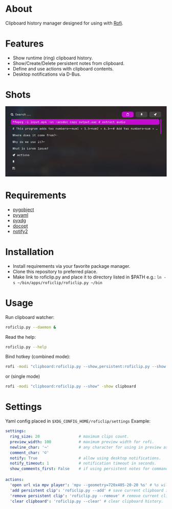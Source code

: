 # About #
Clipboard history manager designed for using with [Rofi](https://davedavenport.github.io/rofi/).

# Features #
* Show runtime (ring) clipboard history.
* Show/Create/Delete persistent notes from clipboard.
* Define and use actions with clipboard contents.
* Desktop notifications via D-Bus.

# Shots
![roficlip in rofi screenshot](shots/roficlip.apng)

# Requirements #
* [pygobject](https://pypi.org/project/PyGObject/)
* [pyyaml](https://pypi.org/project/PyYAML/)
* [pyxdg](https://pypi.org/project/pyxdg/)
* [docopt](https://pypi.org/project/docopt/)
* [notify2](https://pypi.org/project/notify2/)

# Installation #
* Install requirements via your favorite package manager.
* Clone this repository to preferred place.
* Make link to roficlip.py and place it to directory listed in $PATH e.g.: `ln -s ~/bin/apps/roficlip/roficlip.py ~/bin`

# Usage #
Run clipboard watcher:
```bash
roficlip.py --daemon &
```

Read the help:
```bash
roficlip.py --help
```

Bind hotkey (combined mode):
```bash
rofi -modi "clipboard:roficlip.py --show,persistent:roficlip.py --show --persistent,actions:roficlip.py --show --actions" -show clipboard
```
or (single mode)
```bash
rofi -modi "clipboard:roficlip.py --show" -show clipboard
```

# Settings #
Yaml config placed in `$XDG_CONFIG_HOME/roficlip/settings` Example:
```yaml
settings:
  ring_size: 20                 # maximum clips count.
  preview_width: 100            # maximum preview width for rofi.
  newline_char: '¬'             # any character for using in preview as new line marker.
  comment_char: '©'
  notify: True                  # allow using desktop notifications.
  notify_timeout: 1             # notification timeout in seconds.
  show_comments_first: False    # if using persistent notes for command shortcuts followed by '#' comment.

actions:
  'open url via mpv player': 'mpv --geometry=720x405-20-20 %s' # %s will be replaced with current clipboard content.
  'add persistent clip': 'roficlip.py --add' # save current clipboard in persistent history.
  'remove persistent clip': 'roficlip.py --remove' # remove current clipboard from persistent history.
  'clear clipboard': 'roficlip.py --clear' # clear clipboard history.
```
